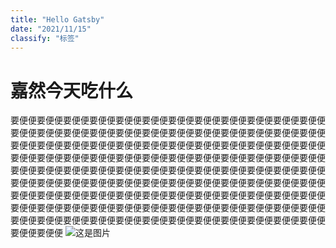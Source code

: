 ```yaml
---
title: "Hello Gatsby"
date: "2021/11/15"
classify: "标签"
---
```


# 嘉然今天吃什么
要便便要便便要便便要便便要便便要便便要便便要便便要便便要便便要便便要便便要便便要便便要便便要便便要便便要便便要便便要便便要便便要便便要便便要便便要便便要便便要便便要便便要便便要便便要便便要便便要便便要便便要便便要便便要便便要便便要便便要便便要便便要便便要便便要便便要便便要便便要便便要便便要便便要便便要便便要便便要便便要便便要便便要便便要便便要便便要便便要便便要便便要便便要便便要便便要便便要便便要便便要便便要便便要便便要便便要便便要便便要便便要便便要便便要便便要便便要便便要便便要便便要便便要便便要便便要便便要便便要便便要便便要便便要便便要便便要便便要便便要便便要便便要便便要便便要便便要便便要便便要便便要便便要便便要便便要便便要便便要便便要便便要便便要便便
![这是图片](https://i.loli.net/2021/11/17/zMfaFLcBHkvUKA6.jpg "Magic Gardens")

